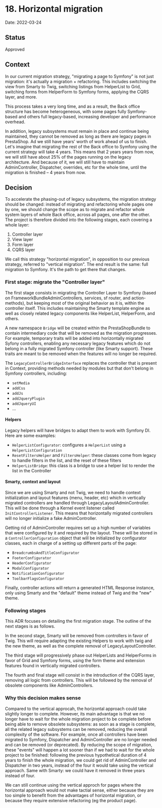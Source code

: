 # 18. Horizontal migration

Date: 2022-03-24

## Status

Approved

## Context

In our current migration strategy, "migrating a page to Symfony" is not just migration: it's actually a migration + refactoring. This includes switching the view from Smarty to Twig, switching listings from HelperList to Grid, switching forms from HelperForm to Symfony forms, applying the CQRS layer, and more. 

This process takes a very long time, and as a result, the Back office structure has become heterogeneous, with some pages fully Symfony-based and others full legacy-based, increasing developer and performance overhead. 

In addition, legacy subsystems must remain in place and continue being maintained, they cannot be removed as long as there are legacy pages in PrestaShop. Ad we still have years' worth of work ahead of us to finish. Let's imagine that migrating the rest of the Back office to Symfony using the current strategy will take 4 years. This means that 2 years years from now, we will still have about 25% of the pages running on the legacy architecture. And because of it, we will still have to maintain AdminController, Dispatcher, overrides, etc for the whole time, until the migration is finished – 4 years from now.

## Decision

To accelerate the phasing-out of legacy subsystems, the migration strategy should be changed: instead of migrating and refactoring whole pages one by one, we should change the scope as to migrate and refactor whole system layers of whole Back office, across all pages, one after the other. The project is therefore divided into the following stages, each covering a whole layer:

1. Controller layer
2. View layer
3. Form layer
4. CQRS layer

We call this strategy "horizontal migration", in opposition to our previous strategy, referred to "vertical migration". The end result is the same: full migration to Symfony. It's the path to get there that changes. 

### First stage: migrate the "Controller layer"

The first stage consists in migrating the Controller Layer to Symfony (based on FrameworkBundleAdminControllers, services, sf router, and action-methods), but keeping most of the original behavior as it is, within the controller itself. This includes maintaining the Smarty template engine as well as closely related legacy components like HelperList, HelperForm, and others. 

A new namespace `Bridge` will be created within the PrestaShopBundle to contain intermediary code that will be removed as the migration progresses. For example, temporary traits will be added into horizontally migrated Syfony controllers, enabling any necessary legacy features which do not belong in a fully migrated Symfony controller (like Smarty support). These traits are meant to be removed when the features will no longer be required.

The `LegacyControllerBridgeInterface` replaces the controller that is present in Context, providing methods needed by modules but that don't belong in Symfony controllers, including:

- `setMedia`
- `addCss`
- `addJs`
- `addJqueryPlugin`
- `addJqueryUI`
- ...

#### Helpers

Legacy helpers will have bridges to adapt them to work with Symfony DI. Here are some examples:

- `HelperListConfigurator`: configures a `HelperList` using a `HelperListConfiguration`
- `ResetFiltersHelper` and `FiltersHelper`: these classes come from legacy to handle filters in the list, and the reset of these filters
- `HelperListBridge`: this class is a bridge to use a helper list to render the list in the Controller

#### Smarty, context and layout

Since we are using Smarty and not Twig, we need to handle context initialization and layout features (menu, header, etc) which in vertically migrated controllers are handled through LegacyLayoutAdminController. This will be done through a Kernel event listener called `InitControllerListener`. This means that horizontally migrated controllers will no longer initialize a fake AdminController.

Getting rid of AdminController requires set up a high number of variables that were configured by it and required by the layout. These will be stored in a `ControllerConfiguration` object that will be initialized by configurator classes, each in charge of a setting up different parts of the page:

- `BreadcrumbsAndTitleConfigurator`
- `FooterConfigurator`
- `HeaderConfigurator`
- `ModalConfigurator`
- `NotificationConfigurator`
- `ToolbarFlagsConfigurator`

Finally, controller actions will return a generated HTML Response instance, only using Smarty and the "default" theme instead of Twig and the "new" theme.

### Following stages

This ADR focuses on detailing the first migration stage. The outline of the next stages is as follows.

In the second stage, Smarty will be removed from controllers in favor of Twig. This will require adapting the existing Helpers to work with twig and the new theme, as well as the complete removal of LegacyLayoutController.

The third stage will progressively phase out HelperLists and HelperForms in favor of Grid and Symfony forms, using the form theme and extension features found in vertically migrated controllers.

The fourth and final stage will consist in the introduction of the CQRS layer, removing all logic from controllers. This will be followed by the removal of obsolete components like AdminControllers.

### Why this decision makes sense

Compared to the vertical approcah, the horizontal approach could take slightly longer to complete. However, its main advantage is that we no longer have to wait for the whole migration project to be complete before being able to remove obsolete subsystems: as soon as a stage is complete, all the related legacy subsystems can be removed, reducing the overall complexity of the software. For example, once all controllers have been migrated to Symfony, Dispatcher and AdminController are no longer needed and can be removed (or deprecated). By reducing the scope of migration, these "events" will happen a lot sooner than if we had to wait for the whole project to be finished: following the previous hypothetical duration of 4 years to finish the whole migration, we could get rid of AdminController and Dispatcher in two years, instead of the four it would take using the vertical approach. Same with Smarty: we could have it removed in three years instead of four.

We can still continue using the vertical approch for pages where the horizontal approach would not make tactial sense, either because they are too simple to benefit from the advantages of horizontal migration, or because they require extensive refactoring (eg the product page).
